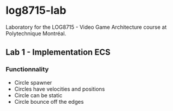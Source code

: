 # log8715-lab
Laboratory for the LOG8715 - Video Game Architecture course at Polytechnique Montréal.

## Lab 1 - Implementation ECS
### Functionnality
- Circle spawner
- Circles have velocities and positions
- Circle can be static
- Circle bounce off the edges
